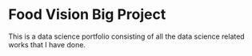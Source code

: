 # Food Vision Big Project

This is a data science portfolio consisting of all the data science related works that I have done.
